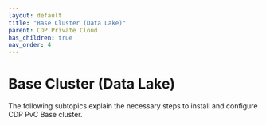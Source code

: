 ```yaml
---
layout: default
title: "Base Cluster (Data Lake)"
parent: CDP Private Cloud
has_children: true
nav_order: 4
---
```


# Base Cluster (Data Lake)

The following subtopics explain the necessary steps to install and configure CDP PvC Base cluster.